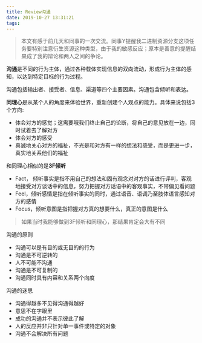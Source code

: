 ```yaml
---
title: Review沟通
date: 2019-10-27 13:31:21
tags:
---
```




> 本文有感于前几天和同事的一次交流。同事Y提醒我二进制资源分支这项任务要特别注意衍生资源这种类型，由于我的敏感反应；原本是善意的提醒结果成了我的辩论和两人之间的争论。

**沟通**是不同的行为主体，通过各种载体实现信息的双向流动，形成行为主体的感知，以达到特定目标的行为过程。

沟通包括输出者、接受者、信息、渠道等四个主要因素。沟通包含倾听和表达。

**同理心**是从某个人的角度来体验世界，重新创建个人观点的能力。具体来说包括3个方向:

- 体会对方的感觉；这需要哦我们终止自己的论断，将自己的意见放在一边，同时试着去了解对方
- 体会对方的感受
- 真诚地关心对方的福祉，不光是和对方有一样的想法和感受，而是更进一步，真实地关系他们的福祉

和同理心相似的是**3F倾听**

- Fact， 倾听事实是指不用自己的想法和固有观念对对方的话进行评判，客观地接受对方谈话中的信息，努力把握对方话语中的客观事实，不带偏见看问题
- Feel，倾听感情是指在倾听事实的同时，通过语音、语调乃至肢体语言感知对方的感情
- Focus，倾听意图是指把握对方真的想要什么，真正的意图是什么

> 如果当时我能够做到3F倾听和同理心，那结果肯定会大有不同

沟通的原则

- 沟通可以是有目的或无目的的行为
- 沟通是不可逆转的
- 人不可能不沟通
- 沟通是不可复制的
- 沟通同时具有内容和关系两个向度

沟通的迷思

- 沟通得越多不见得沟通得越好
- 意思不在字眼里
- 成功的沟通并不表示彼此了解
- 人的反应并非只针对单一事件或特定的对象
- 沟通不会解决所有问题



